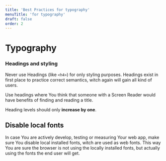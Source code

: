 ```yaml
---
title: 'Best Practices for typography'
menuTitle: 'for typography'
draft: false
order: 2
---
```


# Typography

### Headings and styling

Never use Headings (like `<h4>`) for only styling purposes. Headings exist in first place to practice correct semantics, witch again will gain all kind of users.

Use headings where You think that someone with a Screen Reader would have benefits of finding and reading a title.

Heading levels should only **increase by one**.

## Disable local fonts

In case You are actively develop, testing or measuring Your web app, make sure You disable local installed fonts, witch are used as web fonts. This way You are sure the browser is not using the locally installed fonts, but actually using the fonts the end user will get.
